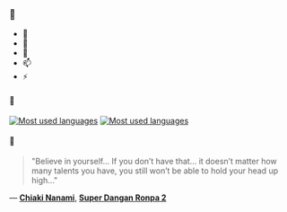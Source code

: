 ### 👋

- 🔭
- 🌱
- 💬
- 📫
- ⚡

#### 🧏

[![Most used languages](https://github-readme-stats-aynah.vercel.app/api/top-langs/?username=aynh&theme=solarized-dark&langs_count=6&layout=compact&hide_title=true)](https://github.com/anuraghazra/github-readme-stats#gh-dark-mode-only)
[![Most used languages](https://github-readme-stats-aynah.vercel.app/api/top-langs/?username=aynh&theme=solarized-light&langs_count=6&layout=compact&hide_title=true)](https://github.com/anuraghazra/github-readme-stats#gh-light-mode-only)

#### 💬

> "Believe in yourself... If you don’t have that... it doesn’t matter how many talents you have, you still won’t be able to hold your head up high..."

&mdash; [**Chiaki Nanami**](https://myanimelist.net/character.php?q=Chiaki%20Nanami&cat=character), [**Super Dangan Ronpa 2**](https://myanimelist.net/search/all?q=Super%20Dangan%20Ronpa%202&cat=all)
